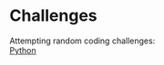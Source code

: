 # Challenges

Attempting random coding challenges:
</br>
                     [Python](https://github.com/rittythomas/CodeChallenges/tree/master/Python)
